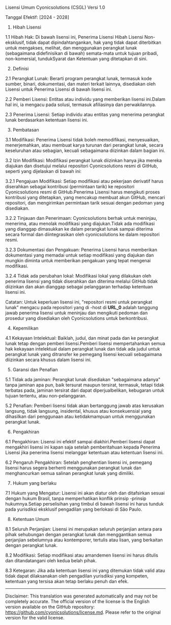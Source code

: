 Lisensi Umum Cyonicsolutions (CSGL)
Versi 1.0

Tanggal Efektif: [2024 - 2028]

1. Hibah Lisensi

1.1 Hibah Hak: Di bawah lisensi ini, Penerima Lisensi Hibah Lisensi Non-eksklusif, tidak dapat dipindahtangankan, hak yang tidak dapat diterbitkan untuk mengakses, melihat, dan menggunakan perangkat lunak (sebagaimana didefinisikan di bawah) semata-mata untuk tujuan pribadi, non-komersial, tundukSyarat dan Ketentuan yang ditetapkan di sini.

2. Definisi

2.1 Perangkat Lunak: Berarti program perangkat lunak, termasuk kode sumber, binari, dokumentasi, dan materi terkait lainnya, disediakan oleh Lisensi untuk Penerima Lisensi di bawah lisensi ini.

2.2 Pemberi Lisensi: Entitas atau individu yang memberikan lisensi ini.Dalam hal ini, ia mengacu pada solusi, termasuk afiliasinya dan perwakilannya.

2.3 Penerima Lisensi: Setiap individu atau entitas yang menerima perangkat lunak berdasarkan ketentuan lisensi ini.

3. Pembatasan

3.1 Modifikasi: Penerima Lisensi tidak boleh memodifikasi, menyesuaikan, menerjemahkan, atau membuat karya turunan dari perangkat lunak, secara keseluruhan atau sebagian, kecuali sebagaimana diizinkan dalam bagian ini.

3.2 Izin Modifikasi: Modifikasi perangkat lunak diizinkan hanya jika mereka diajukan dan disetujui melalui repositori Cyonicsolutions resmi di GitHub, seperti yang dijelaskan di bawah ini:

3.2.1 Pengajuan Modifikasi: Setiap modifikasi atau pekerjaan derivatif harus diserahkan sebagai kontribusi (permintaan tarik) ke repositori Cyonicsolutions resmi di GitHub.Penerima Lisensi harus mengikuti proses kontribusi yang ditetapkan, yang mencakup membuat akun GitHub, mencari repositori, dan mengirimkan permintaan tarik sesuai dengan pedoman yang disediakan.

3.2.2 Tinjauan dan Penerimaan: Cyonicsolutions berhak untuk meninjau, menerima, atau menolak modifikasi yang diajukan.Tidak ada modifikasi yang dianggap dimasukkan ke dalam perangkat lunak sampai diterima secara formal dan diintegrasikan oleh cyonicsolutions ke dalam repositori resmi.

3.2.3 Dokumentasi dan Pengakuan: Penerima Lisensi harus memberikan dokumentasi yang memadai untuk setiap modifikasi yang diajukan dan mungkin diminta untuk memberikan pengakuan yang tepat mengenai modifikasi.

3.2.4 Tidak ada perubahan lokal: Modifikasi lokal yang dilakukan oleh penerima lisensi yang tidak diserahkan dan diterima melalui GitHub tidak diizinkan dan akan dianggap sebagai pelanggaran terhadap ketentuan lisensi ini.

Catatan: Untuk keperluan lisensi ini, "repositori resmi untuk perangkat lunak" mengacu pada repositori yang di -host di __URL_0__ adalah tanggung jawab penerima lisensi untuk meninjau dan mengikuti pedoman dan prosedur yang disediakan oleh Cyonicsolutions untuk berkontribusi.

4. Kepemilikan

4.1 Kekayaan Intelektual: Baiklah, judul, dan minat pada dan ke perangkat lunak tetap dengan pemberi lisensi.Pemberi lisensi mempertahankan semua hak kekayaan intelektual dalam perangkat lunak dan tidak ada judul untuk perangkat lunak yang ditransfer ke pemegang lisensi kecuali sebagaimana diizinkan secara khusus dalam lisensi ini.

5. Garansi dan Penafian

5.1 Tidak ada jaminan: Perangkat lunak disediakan "sebagaimana adanya" tanpa jaminan apa pun, baik tersurat maupun tersirat, termasuk, tetapi tidak terbatas pada, jaminan tersirat dari dapat diperjualbelikan, kebugaran untuk tujuan tertentu, atau non-pelanggaran.

5.2 Penafian: Pemberi lisensi tidak akan bertanggung jawab atas kerusakan langsung, tidak langsung, insidental, khusus atau konsekuensial yang dihasilkan dari penggunaan atau ketidakmampuan untuk menggunakan perangkat lunak.

6. Pengakhiran

6.1 Pengakhiran: Lisensi ini efektif sampai diakhiri.Pemberi lisensi dapat mengakhiri lisensi ini kapan saja setelah pemberitahuan kepada Penerima Lisensi jika penerima lisensi melanggar ketentuan atau ketentuan lisensi ini.

6.2 Pengaruh Pengakhiran: Setelah penghentian lisensi ini, pemegang lisensi harus segera berhenti menggunakan perangkat lunak dan menghancurkan semua salinan perangkat lunak yang dimiliki.

7. Hukum yang berlaku

7.1 Hukum yang Mengatur: Lisensi ini akan diatur oleh dan ditafsirkan sesuai dengan hukum Brasil, tanpa memperhatikan konflik prinsip -prinsip hukumnya.Setiap perselisihan yang timbul di bawah lisensi ini harus tunduk pada yurisdiksi eksklusif pengadilan yang berlokasi di São Paulo.

8. Ketentuan Umum

8.1 Seluruh Perjanjian: Lisensi ini merupakan seluruh perjanjian antara para pihak sehubungan dengan perangkat lunak dan menggantikan semua perjanjian sebelumnya atau kontemporer, tertulis atau lisan, yang berkaitan dengan perangkat lunak.

8.2 Modifikasi: Setiap modifikasi atau amandemen lisensi ini harus ditulis dan ditandatangani oleh kedua belah pihak.

8.3 Ketegaran: Jika ada ketentuan lisensi ini yang ditemukan tidak valid atau tidak dapat dilaksanakan oleh pengadilan yurisdiksi yang kompeten, ketentuan yang tersisa akan tetap berlaku penuh dan efek.

---
Disclaimer: This translation was generated automatically and may not be completely accurate. The official version of the license is the English version available on the GitHub repository: https://github.com/cyonicsolutions/license.md. Please refer to the original version for the valid license.